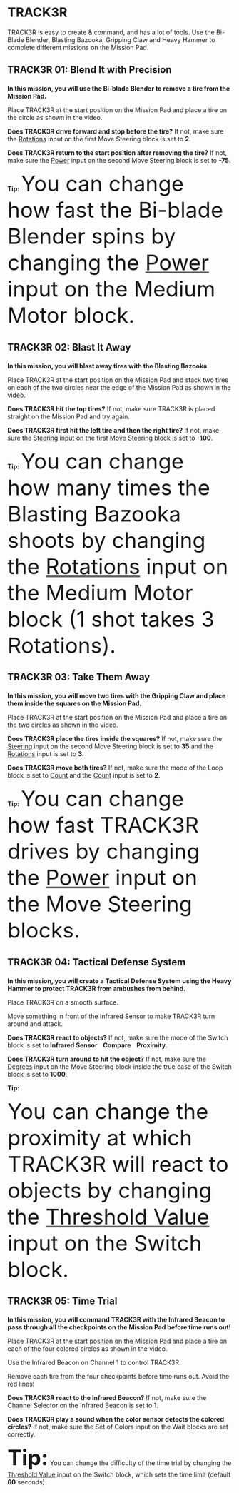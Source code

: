 # TRACK3R

TRACK3R is easy to create & command, and has a lot of tools. Use the Bi-Blade Blender, Blasting Bazooka, Gripping Claw and Heavy Hammer to complete different missions on the Mission Pad.


## <?xml version="1.0" encoding="utf-8"?><ActivityCopyPaste fontsize="14" fontfamily="Verdana" xmlns="http://www.ni.com/ActivityRichTextDocument.xsd"><p><font size="6"></font><b>TRACK3R 01: Blend It with Precision</b></p></ActivityCopyPaste>

<?xml version="1.0" encoding="utf-8"?><ActivityCopyPaste fontsize="12" fontfamily="Verdana" xmlns="http://www.ni.com/ActivityRichTextDocument.xsd"><p><b>In this mission, you will use the Bi-blade Blender to remove a tire from the Mission Pad.</b></p></ActivityCopyPaste>

<?xml version="1.0" encoding="utf-8"?><ActivityCopyPaste fontsize="12" fontfamily="Verdana" xmlns="http://www.ni.com/ActivityRichTextDocument.xsd"><p>Place TRACK3R at the start position on the Mission Pad and place a tire on the circle as shown in the video.</p></ActivityCopyPaste>

<?xml version="1.0" encoding="utf-8"?><ActivityCopyPaste fontsize="12" fontfamily="Verdana" xmlns="http://www.ni.com/ActivityRichTextDocument.xsd"><p><b>Does TRACK3R drive forward and stop before the tire?</b> If not, make sure the <font color="#666666"><u><a action="OpenWebsite:ev3help\://blocks/LEGO/Move.html#Mode_Rotations">Rotations</a></u></font> input on the first Move Steering block is set to <b>2</b>.

<b>Does TRACK3R return to the start position after removing the tire?</b> If not, make sure the <font color="#666666"><u><a action="OpenWebsite:ev3help\://blocks/LEGO/Move.html#MotorPowerAndDirection">Power</a></u></font> input on the second Move Steering block is set to <b>-75</b>.</p></ActivityCopyPaste>

<?xml version="1.0" encoding="utf-8"?><ActivityCopyPaste fontsize="16" fontfamily="Verdana" xmlns="http://www.ni.com/ActivityRichTextDocument.xsd"><p><b>Tip:</b> <font size="12">You can change how fast the Bi-blade Blender spins by changing the </font><font size="12" color="#666666"><u><a action="OpenWebsite:ev3help\://blocks/LEGO/MediumMotor.html#MotorPowerAndDirection">Power</a></u></font><font size="12"> input on the Medium Motor block.</font></p></ActivityCopyPaste>


## <?xml version="1.0" encoding="utf-8"?><ActivityCopyPaste fontsize="14" fontfamily="Verdana" xmlns="http://www.ni.com/ActivityRichTextDocument.xsd"><p><font size="6"></font><b>TRACK3R 02: Blast It Away</b></p></ActivityCopyPaste>

<?xml version="1.0" encoding="utf-8"?><ActivityCopyPaste fontsize="12" fontfamily="Verdana" xmlns="http://www.ni.com/ActivityRichTextDocument.xsd"><p><b>In this mission, you will blast away tires with the Blasting Bazooka.</b></p></ActivityCopyPaste>

<?xml version="1.0" encoding="utf-8"?><ActivityCopyPaste fontsize="12" fontfamily="Verdana" xmlns="http://www.ni.com/ActivityRichTextDocument.xsd"><p>Place TRACK3R at the start position on the Mission Pad and stack two tires on each of the two circles near the edge of the Mission Pad as shown in the video.</p></ActivityCopyPaste>

<?xml version="1.0" encoding="utf-8"?><ActivityCopyPaste fontsize="12" fontfamily="Verdana" xmlns="http://www.ni.com/ActivityRichTextDocument.xsd"><p><b>Does TRACK3R hit the top tires?</b> If not, make sure TRACK3R is placed straight on the Mission Pad and try again.

<b>Does TRACK3R first hit the left tire and then the right tire?</b> If not, make sure the <font color="#666666"><u><a action="OpenWebsite:ev3help\://blocks/LEGO/Move.html#SteeringAndMotorSpeed">Steering</a></u></font> input on the first Move Steering block is set to <b>-100</b>.</p></ActivityCopyPaste>

<?xml version="1.0" encoding="utf-8"?><ActivityCopyPaste fontsize="16" fontfamily="Verdana" xmlns="http://www.ni.com/ActivityRichTextDocument.xsd"><p><b>Tip:</b> <font size="12">You can change how many times the Blasting Bazooka shoots by changing the </font><font size="12" color="#666666"><u><a action="OpenWebsite:ev3help\://blocks/LEGO/MediumMotor.html#Mode_Rotations">Rotations</a></u></font><font size="12"> input on the Medium Motor block (1 shot takes 3 Rotations).</font></p></ActivityCopyPaste>


## <?xml version="1.0" encoding="utf-8"?><ActivityCopyPaste fontsize="14" fontfamily="Verdana" xmlns="http://www.ni.com/ActivityRichTextDocument.xsd"><p><font size="6"></font><b>TRACK3R 03: Take Them Away</b></p></ActivityCopyPaste>

<?xml version="1.0" encoding="utf-8"?><ActivityCopyPaste fontsize="12" fontfamily="Verdana" xmlns="http://www.ni.com/ActivityRichTextDocument.xsd"><p><b>In this mission, you will move two tires with the Gripping Claw and place them inside the squares on the Mission Pad.</b></p></ActivityCopyPaste>

<?xml version="1.0" encoding="utf-8"?><ActivityCopyPaste fontsize="12" fontfamily="Verdana" xmlns="http://www.ni.com/ActivityRichTextDocument.xsd"><p>Place TRACK3R at the start position on the Mission Pad and place a tire on the two circles as shown in the video.</p></ActivityCopyPaste>

<?xml version="1.0" encoding="utf-8"?><ActivityCopyPaste fontsize="12" fontfamily="Verdana" xmlns="http://www.ni.com/ActivityRichTextDocument.xsd"><p><b>Does TRACK3R place the tires inside the squares?</b> If not, make sure the <font color="#666666"><u><a action="OpenWebsite:ev3help\://blocks/LEGO/Move.html#SteeringAndMotorSpeed">Steering</a></u></font> input on the second Move Steering block is set to <b>35</b> and the <font color="#666666"><u><a action="OpenWebsite:ev3help\://blocks/LEGO/Move.html#Mode_Rotations">Rotations</a></u></font> input is set to <b>3</b>.

<b>Does TRACK3R move both tires?</b> If not, make sure the mode of the Loop block is set to <font color="#666666"><u><a action="OpenWebsite:ev3help\://blocks/LEGO/LoopCondition.html#Mode_Count">Count</a></u></font> and the <font color="#666666"><u><a action="OpenWebsite:ev3help\://blocks/LEGO/LoopCondition.html#IterationsToRun">Count</a></u></font> input is set to <b>2</b>.</p></ActivityCopyPaste>

<?xml version="1.0" encoding="utf-8"?><ActivityCopyPaste fontsize="16" fontfamily="Verdana" xmlns="http://www.ni.com/ActivityRichTextDocument.xsd"><p><b>Tip:</b> <font size="12">You can change how fast TRACK3R drives by changing the </font><font size="12" color="#666666"><u><a action="OpenWebsite:ev3help\://blocks/LEGO/Move.html#MotorPowerAndDirection">Power</a></u></font><font size="12"> input on the Move Steering blocks.</font></p></ActivityCopyPaste>


## <?xml version="1.0" encoding="utf-8"?><ActivityCopyPaste fontsize="14" fontfamily="Verdana" xmlns="http://www.ni.com/ActivityRichTextDocument.xsd"><p><font size="6"></font><b>TRACK3R 04: Tactical Defense System</b></p></ActivityCopyPaste>

<?xml version="1.0" encoding="utf-8"?><ActivityCopyPaste fontsize="12" fontfamily="Verdana" xmlns="http://www.ni.com/ActivityRichTextDocument.xsd"><p><b>In this mission, you will create a Tactical Defense System using the Heavy Hammer to protect TRACK3R from ambushes from behind.</b></p></ActivityCopyPaste>

<?xml version="1.0" encoding="utf-8"?><ActivityCopyPaste fontsize="12" fontfamily="Verdana" xmlns="http://www.ni.com/ActivityRichTextDocument.xsd"><p>Place TRACK3R on a smooth surface.</p></ActivityCopyPaste>

<?xml version="1.0" encoding="utf-8"?><ActivityCopyPaste fontsize="12" fontfamily="Verdana" xmlns="http://www.ni.com/ActivityRichTextDocument.xsd"><p>Move something in front of the Infrared Sensor to make TRACK3R turn around and attack.</p></ActivityCopyPaste>

<?xml version="1.0" encoding="utf-8"?><ActivityCopyPaste fontsize="12" fontfamily="Verdana" xmlns="http://www.ni.com/ActivityRichTextDocument.xsd"><p><b>Does TRACK3R react to objects?</b> If not, make sure the mode of the Switch block is set to <b>Infrared Sensor <img src="arrow.png" width="6" height="14" /> Compare <img src="arrow.png" width="6" height="14" /> Proximity</b>.

<b>Does TRACK3R turn around to hit the object?</b> If not, make sure the <font color="#666666"><u><a action="OpenWebsite:ev3help\://blocks/LEGO/Move.html#Mode_Degrees">Degrees</a></u></font> input on the Move Steering block inside the true case of the Switch block is set to <b>1000</b>.</p></ActivityCopyPaste>

<?xml version="1.0" encoding="utf-8"?><ActivityCopyPaste fontsize="16" fontfamily="Verdana" xmlns="http://www.ni.com/ActivityRichTextDocument.xsd"><p><b>Tip:</b></p> <font size="12">You can change the proximity at which TRACK3R will react to objects by changing the </font><font size="12" color="#666666"><u><a action="OpenWebsite:ev3help\://blocks/LEGO/CaseSelector.html#TestingASensorThreshold">Threshold Value</a></u></font><font size="12"> input on the Switch block.</font></p></ActivityCopyPaste>


## <?xml version="1.0" encoding="utf-8"?><ActivityCopyPaste fontsize="14" fontfamily="Verdana" xmlns="http://www.ni.com/ActivityRichTextDocument.xsd"><p><font size="6"></font><b>TRACK3R 05: Time Trial</b></p></ActivityCopyPaste>

<?xml version="1.0" encoding="utf-8"?><ActivityCopyPaste fontsize="12" fontfamily="Verdana" xmlns="http://www.ni.com/ActivityRichTextDocument.xsd"><p><b>In this mission, you will command TRACK3R with the Infrared Beacon to pass through all the checkpoints on the Mission Pad before time runs out!</b></p></ActivityCopyPaste>

<?xml version="1.0" encoding="utf-8"?><ActivityCopyPaste fontsize="12" fontfamily="Verdana" xmlns="http://www.ni.com/ActivityRichTextDocument.xsd"><p>Place TRACK3R at the start position on the Mission Pad and place a tire on each of the four colored circles as shown in the video.</p></ActivityCopyPaste>

<?xml version="1.0" encoding="utf-8"?><ActivityCopyPaste fontsize="12" fontfamily="Verdana" xmlns="http://www.ni.com/ActivityRichTextDocument.xsd"><p>Use the Infrared Beacon on Channel 1 to control TRACK3R.</p></ActivityCopyPaste>

<?xml version="1.0" encoding="utf-8"?><ActivityCopyPaste fontsize="12" fontfamily="Verdana" xmlns="http://www.ni.com/ActivityRichTextDocument.xsd"><p>Remove each tire from the four checkpoints before time runs out. Avoid the red lines!</p></ActivityCopyPaste>

<?xml version="1.0" encoding="utf-8"?><ActivityCopyPaste fontsize="12" fontfamily="Verdana" xmlns="http://www.ni.com/ActivityRichTextDocument.xsd"><p><b>Does TRACK3R react to the Infrared Beacon?</b> If not, make sure the Channel Selector on the Infrared Beacon is set to 1.

<b>Does TRACK3R play a sound when the color sensor detects the colored circles?</b> If not, make sure the Set of Colors input on the Wait blocks are set correctly.</p></ActivityCopyPaste>

<?xml version="1.0" encoding="utf-8"?><ActivityCopyPaste fontsize="12" fontfamily="Verdana" xmlns="http://www.ni.com/ActivityRichTextDocument.xsd"><p><font size="16"><b>Tip:</b></font> You can change the difficulty of the time trial by changing the <font color="#666666"><u><a action="OpenWebsite:ev3help\://blocks/LEGO/CaseSelector.html#TestingASensorThreshold">Threshold Value</a></u></font> input on the Switch block, which sets the time limit (default <b>60</b> seconds).</p></ActivityCopyPaste>

